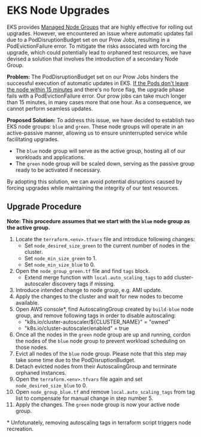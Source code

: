 # EKS Node Upgrades

EKS provides [Managed Node Groups](https://docs.aws.amazon.com/eks/latest/userguide/update-managed-node-group.html) that are highly effective for rolling out upgrades. However, we encountered an issue where automatic updates fail due to a PodDisruptionBudget set on our Prow Jobs, resulting in a PodEvictionFailure error. To mitigate the risks associated with forcing the upgrade, which could potentially lead to orphaned test resources, we have devised a solution that involves the introduction of a secondary Node Group.

**Problem:** The PodDisruptionBudget set on our Prow Jobs hinders the successful execution of automatic updates in EKS. [If the Pods don't leave the node within 15 minutes](https://docs.aws.amazon.com/eks/latest/userguide/managed-node-update-behavior.html#managed-node-update-upgrade) and there's no force flag, the upgrade phase fails with a PodEvictionFailure error. Our prow jobs can take much longer than 15 minutes, in many cases more that one hour. As a consequence, we cannot perform seamless updates.

**Proposed Solution:** To address this issue, we have decided to establish two EKS node groups: `blue` and `green`. These node groups will operate in an active-passive manner, allowing us to ensure uninterrupted service while facilitating upgrades.

- The `blue` node group will serve as the active group, hosting all of our workloads and applications.
- The `green` node group will be scaled down, serving as the passive group ready to be activated if necessary.

By adopting this solution, we can avoid potential disruptions caused by forcing upgrades while maintaining the integrity of our test resources.

## Upgrade Procedure

**Note: This procedure assumes that we start with the `blue` node group as the active group.**

1. Locate the `terraform.<env>.tfvars` file and introduce following changes:
    - Set `node_desired_size_green` to the current number of nodes in the cluster.
    - Set `node_min_size_green` to 1.
    - Set `node_min_size_blue` to 0.
2. Open the `node_group_green.tf` file and find `tags` block.
    - Extend merge function with `local.auto_scaling_tags` to add cluster-autoscaler discovery tags if missing.
3. Introduce intended change to node group, e.g. AMI update.
4. Apply the changes to the cluster and wait for new nodes to become available.
5. Open AWS console\*, find AutoscalingGroup created by `build-blue` node group, and remove following tags in order to disable autoscaling:
    - "k8s.io/cluster-autoscaler/${CLUSTER_NAME}" = "owned"
    - "k8s.io/cluster-autoscaler/enabled" = true
6. Once all the nodes in the `green` node group are up and running, cordon the nodes of the `blue` node group to prevent workload scheduling on those nodes.
7. Evict all nodes of the `blue` node group. Please note that this step may take some time due to the PodDisruptionBudget.
8. Detach evicted nodes from their AutoscalingGroup and terminate orphaned instances.
9. Open the `terraform.<env>.tfvars` file again and set `node_desired_size_blue` to 0.
10. Open `node_group_blue.tf` and remove `local.auto_scaling_tags` from tag list to compensate for manual change in step number 5.
11. Apply the changes. The `green` node group is now your active node group.

\* Unfotunately, removing autoscaling tags in terraform script triggers node recreation.

